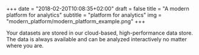 +++
date = "2018-02-20T10:08:35+02:00"
draft = false
title = "A modern platform for analytics"
subtitle = "platform for analytics"
img = "modern_platform/modern_platform_example.png"
+++

Your datasets are stored in our cloud-based, high-performance data store. The data is always available and can be analyzed interactively no matter where you are.

